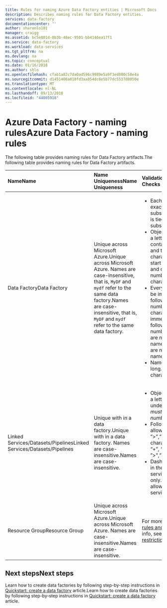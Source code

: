 ```yaml
---
title: Rules for naming Azure Data Factory entities | Microsoft Docs
description: Describes naming rules for Data Factory entities.
services: data-factory
documentationcenter: ''
author: sharonlo101
manager: craigg
ms.assetid: bc5e801d-0b3b-48ec-9501-bb4146ea17f1
ms.service: data-factory
ms.workload: data-services
ms.tgt_pltfrm: na
ms.devlang: na
ms.topic: conceptual
ms.date: 01/16/2018
ms.author: shlo
ms.openlocfilehash: cfab1a82c7da0ad596c9989e5a9f3ed800c58e4a
ms.sourcegitcommit: d1451406a010fd3aa854dc8e5b77dc5537d8050e
ms.translationtype: MT
ms.contentlocale: nl-NL
ms.lasthandoff: 09/13/2018
ms.locfileid: "44865918"
---
```

# <a name="azure-data-factory---naming-rules"></a><span data-ttu-id="52c59-103">Azure Data Factory - naming rules</span><span class="sxs-lookup"><span data-stu-id="52c59-103">Azure Data Factory - naming rules</span></span>
<span data-ttu-id="52c59-104">The following table provides naming rules for Data Factory artifacts.</span><span class="sxs-lookup"><span data-stu-id="52c59-104">The following table provides naming rules for Data Factory artifacts.</span></span>

| <span data-ttu-id="52c59-105">Name</span><span class="sxs-lookup"><span data-stu-id="52c59-105">Name</span></span> | <span data-ttu-id="52c59-106">Name Uniqueness</span><span class="sxs-lookup"><span data-stu-id="52c59-106">Name Uniqueness</span></span> | <span data-ttu-id="52c59-107">Validation Checks</span><span class="sxs-lookup"><span data-stu-id="52c59-107">Validation Checks</span></span> |
|:--- |:--- |:--- |
| <span data-ttu-id="52c59-108">Data Factory</span><span class="sxs-lookup"><span data-stu-id="52c59-108">Data Factory</span></span> |<span data-ttu-id="52c59-109">Unique across Microsoft Azure.</span><span class="sxs-lookup"><span data-stu-id="52c59-109">Unique across Microsoft Azure.</span></span> <span data-ttu-id="52c59-110">Names are case-insensitive, that is, `MyDF` and `mydf` refer to the same data factory.</span><span class="sxs-lookup"><span data-stu-id="52c59-110">Names are case-insensitive, that is, `MyDF` and `mydf` refer to the same data factory.</span></span> |<ul><li><span data-ttu-id="52c59-111">Each data factory is tied to exactly one Azure subscription.</span><span class="sxs-lookup"><span data-stu-id="52c59-111">Each data factory is tied to exactly one Azure subscription.</span></span></li><li><span data-ttu-id="52c59-112">Object names must start with a letter or a number, and can contain only letters, numbers, and the dash (-) character.</span><span class="sxs-lookup"><span data-stu-id="52c59-112">Object names must start with a letter or a number, and can contain only letters, numbers, and the dash (-) character.</span></span></li><li><span data-ttu-id="52c59-113">Every dash (-) character must be immediately preceded and followed by a letter or a number.</span><span class="sxs-lookup"><span data-stu-id="52c59-113">Every dash (-) character must be immediately preceded and followed by a letter or a number.</span></span> <span data-ttu-id="52c59-114">Consecutive dashes are not permitted in container names.</span><span class="sxs-lookup"><span data-stu-id="52c59-114">Consecutive dashes are not permitted in container names.</span></span></li><li><span data-ttu-id="52c59-115">Name can be 3-63 characters long.</span><span class="sxs-lookup"><span data-stu-id="52c59-115">Name can be 3-63 characters long.</span></span></li></ul> |
| <span data-ttu-id="52c59-116">Linked Services/Datasets/Pipelines</span><span class="sxs-lookup"><span data-stu-id="52c59-116">Linked Services/Datasets/Pipelines</span></span> |<span data-ttu-id="52c59-117">Unique with in a data factory.</span><span class="sxs-lookup"><span data-stu-id="52c59-117">Unique with in a data factory.</span></span> <span data-ttu-id="52c59-118">Names are case-insensitive.</span><span class="sxs-lookup"><span data-stu-id="52c59-118">Names are case-insensitive.</span></span> |<ul><li><span data-ttu-id="52c59-119">Object names must start with a letter, number, or an underscore (_).</span><span class="sxs-lookup"><span data-stu-id="52c59-119">Object names must start with a letter, number, or an underscore (_).</span></span></li><li><span data-ttu-id="52c59-120">Following characters are not allowed: “.”, “+”, “?”, “/”, “<”, ”>”,”\*”,”%”,”&”,”:”,”\\”</span><span class="sxs-lookup"><span data-stu-id="52c59-120">Following characters are not allowed: “.”, “+”, “?”, “/”, “<”, ”>”,”\*”,”%”,”&”,”:”,”\\”</span></span></li><li><span data-ttu-id="52c59-121">Dashes ("-") are not allowed in the names of linked services and of datasets only.</span><span class="sxs-lookup"><span data-stu-id="52c59-121">Dashes ("-") are not allowed in the names of linked services and of datasets only.</span></span></li></ul>  |
| <span data-ttu-id="52c59-122">Resource Group</span><span class="sxs-lookup"><span data-stu-id="52c59-122">Resource Group</span></span> |<span data-ttu-id="52c59-123">Unique across Microsoft Azure.</span><span class="sxs-lookup"><span data-stu-id="52c59-123">Unique across Microsoft Azure.</span></span> <span data-ttu-id="52c59-124">Names are case-insensitive.</span><span class="sxs-lookup"><span data-stu-id="52c59-124">Names are case-insensitive.</span></span> | <span data-ttu-id="52c59-125">For more info, see [Azure naming rules and restrictions](https://docs.microsoft.com/azure/architecture/best-practices/naming-conventions#naming-rules-and-restrictions).</span><span class="sxs-lookup"><span data-stu-id="52c59-125">For more info, see [Azure naming rules and restrictions](https://docs.microsoft.com/azure/architecture/best-practices/naming-conventions#naming-rules-and-restrictions).</span></span> |

## <a name="next-steps"></a><span data-ttu-id="52c59-126">Next steps</span><span class="sxs-lookup"><span data-stu-id="52c59-126">Next steps</span></span>
<span data-ttu-id="52c59-127">Learn how to create data factories by following step-by-step instructions in [Quickstart: create a data factory](quickstart-create-data-factory-powershell.md) article.</span><span class="sxs-lookup"><span data-stu-id="52c59-127">Learn how to create data factories by following step-by-step instructions in [Quickstart: create a data factory](quickstart-create-data-factory-powershell.md) article.</span></span> 

